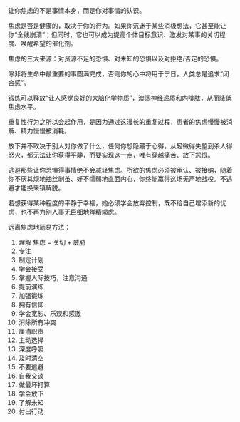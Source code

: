 让你焦虑的不是事情本身，而是你对事情的认识。

焦虑是否是健康的，取决于你的行为。如果你沉迷于某些消极想法，它甚至能让你“全线崩溃”；但同时，它也可以成为提高个体目标意识、激发对某事的关切程度、唤醒希望的催化剂。

焦虑的三大来源：对资源不足的恐惧、对未知的恐惧以及对拒绝/否定的恐惧。

除非将生命中最重要的事圆满完成，否则你的心中将用于宁日，人类总是追求“闭合感”。

锻炼可以释放“让人感觉良好的大脑化学物质”，澳阔神经递质和内啡肽，从而降低焦虑水平。

重复性行为之所以会起作用，是因为通过这漫长的重复过程，患者的焦虑慢慢被消解、精力慢慢被消耗。

放下并不取决于别人对你做了什么，任何你想隐藏于心得，从轻微得失望到杀人得怒火，都无法让你获得平静，而要实现这一点，唯有穿越痛苦、放下怨恨。

逃避那些让你恐惧得事情绝不会减轻焦虑。所欲的焦虑必须被承认、被接纳，随着你不厌其烦地抽丝剥茧、好不懦弱地直面内心，你终能赢得这场无声地战役。不逃避才能换来镇解脱。

若想获得某种程度的平静于幸福，她必须学会放弃控制，既不给自己增添新的忧虑，也不再为别人事无巨细地殚精竭虑。

远离焦虑地简易方法：

1. 理解 焦虑 = 关切 + 威胁
2. 专注
3. 制定计划
4. 学会接受
5. 掌握人际技巧，注意沟通
6. 提前演练
7. 加强锻炼
8. 拥有信仰
9. 学会宽恕、乐观和感激
10. 消除所有冲突
11. 厘清职责
12. 主动选择
13. 深度呼吸
14. 及时清空
15. 不要逃避
16. 自我交谈
17. 做最坏打算
18. 学会放下
19. 了解未知
20. 付出行动
